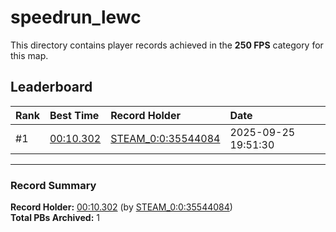 # speedrun_lewc

This directory contains player records achieved in the **250 FPS** category for this map.

## Leaderboard

| Rank | Best Time | Record Holder | Date                |
| :--- | :-------- | :------------ | :------------------ |
| #1   | [00:10.302](./00010302_STEAM_0_0_35544084_20250925-195130.zip) | [STEAM_0:0:35544084](https://speedrun16.com/profile/STEAM_0:0:35544084)   | 2025-09-25 19:51:30 |

---

### Record Summary
**Record Holder:** [00:10.302](./00010302_STEAM_0_0_35544084_20250925-195130.zip) (by [STEAM_0:0:35544084](https://speedrun16.com/profile/STEAM_0:0:35544084))  
**Total PBs Archived:** 1